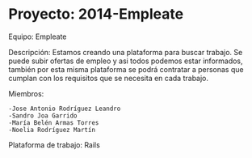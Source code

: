 Proyecto: 2014-Empleate
=============


Equipo: Empleate

Descripción: Estamos creando una plataforma para buscar trabajo. Se puede subir ofertas de empleo y asi todos podemos estar informados, también por esta misma plataforma se podrá contratar a personas que cumplan con los requisitos que se necesita en cada trabajo.


Miembros: 

	-Jose Antonio Rodríguez Leandro
	-Sandro Joa Garrido
	-María Belén Armas Torres
	-Noelia Rodríguez Martín


Plataforma de trabajo: Rails  
